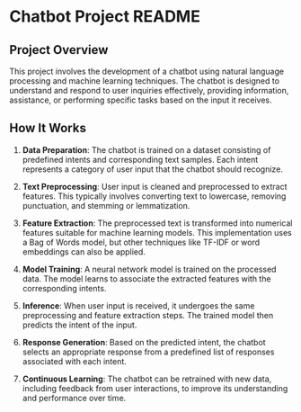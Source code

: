Chatbot Project README
======================

Project Overview
----------------

This project involves the development of a chatbot using natural language processing and machine learning techniques. The chatbot is designed to understand and respond to user inquiries effectively, providing information, assistance, or performing specific tasks based on the input it receives.

How It Works
------------

1.  **Data Preparation**: The chatbot is trained on a dataset consisting of predefined intents and corresponding text samples. Each intent represents a category of user input that the chatbot should recognize.
    
2.  **Text Preprocessing**: User input is cleaned and preprocessed to extract features. This typically involves converting text to lowercase, removing punctuation, and stemming or lemmatization.
    
3.  **Feature Extraction**: The preprocessed text is transformed into numerical features suitable for machine learning models. This implementation uses a Bag of Words model, but other techniques like TF-IDF or word embeddings can also be applied.
    
4.  **Model Training**: A neural network model is trained on the processed data. The model learns to associate the extracted features with the corresponding intents.
    
5.  **Inference**: When user input is received, it undergoes the same preprocessing and feature extraction steps. The trained model then predicts the intent of the input.
    
6.  **Response Generation**: Based on the predicted intent, the chatbot selects an appropriate response from a predefined list of responses associated with each intent.
    
7.  **Continuous Learning**: The chatbot can be retrained with new data, including feedback from user interactions, to improve its understanding and performance over time.
    



